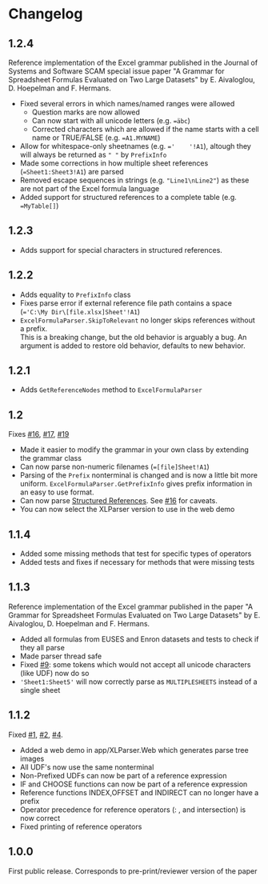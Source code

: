 # Changelog

<!--*Changes which are in this source code, but not yet in a release*:-->

## 1.2.4
Reference implementation of the Excel grammar published in the Journal of Systems and Software SCAM special issue paper "A Grammar for Spreadsheet Formulas Evaluated on Two Large Datasets" by E. Aivaloglou, D. Hoepelman and F. Hermans.

* Fixed several errors in which names/named ranges were allowed
  * Question marks are now allowed
  * Can now start with all unicode letters (e.g. `=äbc`)
  * Corrected characters which are allowed if the name starts with a cell name or TRUE/FALSE (e.g. `=A1.MYNAME`)
* Allow for whitespace-only sheetnames (e.g. `='    '!A1`), altough they will always be returned as `" "` by `PrefixInfo` 
* Made some corrections in how multiple sheet references (`=Sheet1:Sheet3!A1`) are parsed
* Removed escape sequences in strings (e.g. `"Line1\nLine2"`) as these are not part of the Excel formula language
* Added support for structured references to a complete table (e.g. `=MyTable[]`)

## 1.2.3
* Adds support for special characters in structured references.

## 1.2.2

* Adds equality to `PrefixInfo` class
* Fixes parse error if external reference file path contains a space (`='C:\My Dir\[file.xlsx]Sheet'!A1`)
* `ExcelFormulaParser.SkipToRelevant` no longer skips references without a prefix.
<br> This is a breaking change, but the old behavior is arguably a bug. An argument is added to restore old behavior, defaults to new behavior.

## 1.2.1

* Adds `GetReferenceNodes` method to `ExcelFormulaParser`

## 1.2

Fixes [#16](https://github.com/PerfectXL/XLParser/issues/16), [#17](https://github.com/PerfectXL/XLParser/issues/17), [#19](https://github.com/PerfectXL/XLParser/issues/3)

* Made it easier to modify the grammar in your own class by extending the grammar class
* Can now parse non-numeric filenames (`=[file]Sheet!A1`)
* Parsing of the `Prefix` nonterminal is changed and is now a little bit more uniform. `ExcelFormulaParser.GetPrefixInfo` gives prefix information in an easy to use format.
* Can now parse [Structured References](https://support.office.com/en-us/article/Using-structured-references-with-Excel-tables-f5ed2452-2337-4f71-bed3-c8ae6d2b276e). See [#16](https://github.com/PerfectXL/XLParser/issues/16) for caveats.
* You can now select the XLParser version to use in the web demo

## 1.1.4

* Added some missing methods that test for specific types of operators
* Added tests and fixes if necessary for methods that were missing tests

## 1.1.3

Reference implementation of the Excel grammar published in the paper "A Grammar for Spreadsheet Formulas Evaluated on Two Large Datasets" by E. Aivaloglou, D. Hoepelman and F. Hermans.

* Added all formulas from EUSES and Enron datasets and tests to check if they all parse
* Made parser thread safe
* Fixed [#9](https://github.com/PerfectXL/XLParser/issues/9): some tokens which would not accept all unicode characters (like UDF) now do so
* `'Sheet1:Sheet5'` will now correctly parse as `MULTIPLESHEETS` instead of a single sheet


## 1.1.2

Fixed [#1](https://github.com/PerfectXL/XLParser/issues/1), [#2](https://github.com/PerfectXL/XLParser/issues/2), [#4](https://github.com/PerfectXL/XLParser/issues/4).

* Added a web demo in app/XLParser.Web which generates parse tree images
* All UDF's now use the same nonterminal
* Non-Prefixed UDFs can now be part of a reference expression
* IF and CHOOSE functions can now be part of a reference expression
* Reference functions INDEX,OFFSET and INDIRECT can no longer have a prefix
* Operator precedence for reference operators (: , and intersection) is now correct
* Fixed printing of reference operators

## 1.0.0

First public release.
Corresponds to pre-print/reviewer version of the paper
